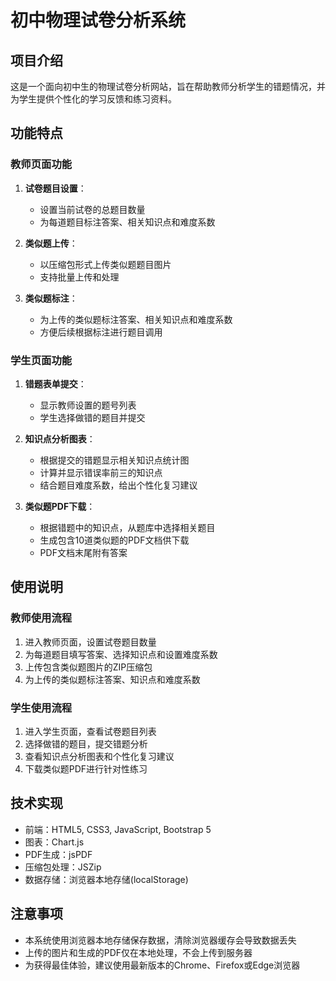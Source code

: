 # 初中物理试卷分析系统

## 项目介绍

这是一个面向初中生的物理试卷分析网站，旨在帮助教师分析学生的错题情况，并为学生提供个性化的学习反馈和练习资料。

## 功能特点

### 教师页面功能

1. **试卷题目设置**：
   - 设置当前试卷的总题目数量
   - 为每道题目标注答案、相关知识点和难度系数

2. **类似题上传**：
   - 以压缩包形式上传类似题题目图片
   - 支持批量上传和处理

3. **类似题标注**：
   - 为上传的类似题标注答案、相关知识点和难度系数
   - 方便后续根据标注进行题目调用

### 学生页面功能

1. **错题表单提交**：
   - 显示教师设置的题号列表
   - 学生选择做错的题目并提交

2. **知识点分析图表**：
   - 根据提交的错题显示相关知识点统计图
   - 计算并显示错误率前三的知识点
   - 结合题目难度系数，给出个性化复习建议

3. **类似题PDF下载**：
   - 根据错题中的知识点，从题库中选择相关题目
   - 生成包含10道类似题的PDF文档供下载
   - PDF文档末尾附有答案

## 使用说明

### 教师使用流程

1. 进入教师页面，设置试卷题目数量
2. 为每道题目填写答案、选择知识点和设置难度系数
3. 上传包含类似题图片的ZIP压缩包
4. 为上传的类似题标注答案、知识点和难度系数

### 学生使用流程

1. 进入学生页面，查看试卷题目列表
2. 选择做错的题目，提交错题分析
3. 查看知识点分析图表和个性化复习建议
4. 下载类似题PDF进行针对性练习

## 技术实现

- 前端：HTML5, CSS3, JavaScript, Bootstrap 5
- 图表：Chart.js
- PDF生成：jsPDF
- 压缩包处理：JSZip
- 数据存储：浏览器本地存储(localStorage)

## 注意事项

- 本系统使用浏览器本地存储保存数据，清除浏览器缓存会导致数据丢失
- 上传的图片和生成的PDF仅在本地处理，不会上传到服务器
- 为获得最佳体验，建议使用最新版本的Chrome、Firefox或Edge浏览器